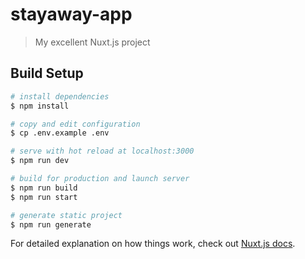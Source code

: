 # stayaway-app

> My excellent Nuxt.js project

## Build Setup

```bash
# install dependencies
$ npm install

# copy and edit configuration
$ cp .env.example .env

# serve with hot reload at localhost:3000
$ npm run dev

# build for production and launch server
$ npm run build
$ npm run start

# generate static project
$ npm run generate
```

For detailed explanation on how things work, check out [Nuxt.js docs](https://nuxtjs.org).
